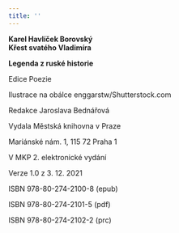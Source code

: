 ```yaml
---
title: ''
---
```


**Karel Havlíček Borovský  
Křest svatého Vladimíra**

**Legenda z ruské historie**

  

Edice Poezie

Ilustrace na obálce enggarstw/Shutterstock.com

Redakce Jaroslava Bednářová

  

Vydala Městská knihovna v Praze

Mariánské nám. 1, 115 72 Praha 1

  

V MKP 2. elektronické vydání

Verze 1.0 z 3. 12. 2021

  

ISBN 978-80-274-2100-8 (epub)

ISBN 978-80-274-2101-5 (pdf)

ISBN 978-80-274-2102-2 (prc)

